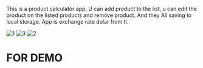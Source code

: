 This is a product calculator app. U can add product to the list, u can edit the product on the listed products and remove product. And they All saving to local storage. App is exchange rate dolar from tl.

![1](https://user-images.githubusercontent.com/96912858/196437459-ebd6763d-c79f-459c-8f00-9c24e0168106.png)
![3](https://user-images.githubusercontent.com/96912858/196437772-a14ab5e0-686b-45ff-93c9-3151f0e744e7.png)
![2](https://user-images.githubusercontent.com/96912858/196437471-690a00eb-dd21-46e6-ba43-e5389fff96a0.png)


<h1>FOR DEMO</h1>
<h2></h2>
